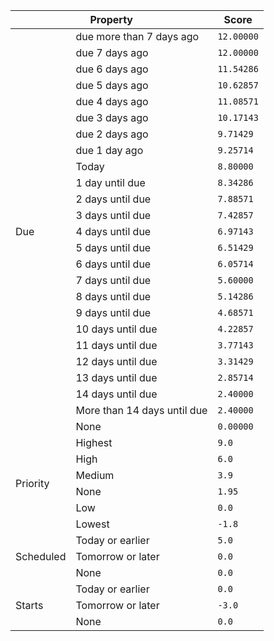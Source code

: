 <!-- placeholder to force blank line before included text -->


<table>
<thead>
  <tr>
    <th colspan="2">Property</th>
    <th>Score</th>
  </tr>
</thead>
<tbody>
  <tr>
    <td rowspan="25">Due</td>
    <td>due more than 7 days ago</td>
    <td><code>12.00000</code></td>
  </tr>
  <tr>
    <td>due 7 days ago</td>
    <td><code>12.00000</code></td>
  </tr>
  <tr>
    <td>due 6 days ago</td>
    <td><code>11.54286</code></td>
  </tr>
  <tr>
    <td>due 5 days ago</td>
    <td><code>10.62857</code></td>
  </tr>
  <tr>
    <td>due 4 days ago</td>
    <td><code>11.08571</code></td>
  </tr>
  <tr>
    <td>due 3 days ago</td>
    <td><code>10.17143</code></td>
  </tr>
  <tr>
    <td>due 2 days ago</td>
    <td><code>9.71429</code></td>
  </tr>
  <tr>
    <td>due 1 day ago</td>
    <td><code>9.25714</code></td>
  </tr>
  <tr>
    <td>Today</td>
    <td><code>8.80000</code></td>
  </tr>
  <tr>
    <td>1 day until due</td>
    <td><code>8.34286</code></td>
  </tr>
  <tr>
    <td>2 days until due</td>
    <td><code>7.88571</code></td>
  </tr>
  <tr>
    <td>3 days until due</td>
    <td><code>7.42857</code></td>
  </tr>
  <tr>
    <td>4 days until due</td>
    <td><code>6.97143</code></td>
  </tr>
  <tr>
    <td>5 days until due</td>
    <td><code>6.51429</code></td>
  </tr>
  <tr>
    <td>6 days until due</td>
    <td><code>6.05714</code></td>
  </tr>
  <tr>
    <td>7 days until due</td>
    <td><code>5.60000</code></td>
  </tr>
  <tr>
    <td>8 days until due</td>
    <td><code>5.14286</code></td>
  </tr>
  <tr>
    <td>9 days until due</td>
    <td><code>4.68571</code></td>
  </tr>
  <tr>
    <td>10 days until due</td>
    <td><code>4.22857</code></td>
  </tr>
  <tr>
    <td>11 days until due</td>
    <td><code>3.77143</code></td>
  </tr>
  <tr>
    <td>12 days until due</td>
    <td><code>3.31429</code></td>
  </tr>
  <tr>
    <td>13 days until due</td>
    <td><code>2.85714</code></td>
  </tr>
  <tr>
    <td>14 days until due</td>
    <td><code>2.40000</code></td>
  </tr>
  <tr>
    <td>More than 14 days until due</td>
    <td><code>2.40000</code></td>
  </tr>
  <tr>
    <td>None</td>
    <td><code>0.00000</code></td>
  </tr>
  <tr>
    <td rowspan="6">Priority</td>
    <td>Highest</td>
    <td><code>9.0</code></td>
  </tr>
  <tr>
    <td>High</td>
    <td><code>6.0</code></td>
  </tr>
  <tr>
    <td>Medium</td>
    <td><code>3.9</code></td>
  </tr>
  <tr>
    <td>None</td>
    <td><code>1.95</code></td>
  </tr>
  <tr>
    <td>Low</td>
    <td><code>0.0</code></td>
  </tr>
  <tr>
    <td>Lowest</td>
    <td><code>-1.8</code></td>
  </tr>
  <tr>
    <td rowspan="3">Scheduled</td>
    <td>Today or earlier</td>
    <td><code>5.0</code></td>
  </tr>
  <tr>
    <td>Tomorrow or later</td>
    <td><code>0.0</code></td>
  </tr>
  <tr>
    <td>None</td>
    <td><code>0.0</code></td>
  </tr>
  <tr>
    <td rowspan="3">Starts</td>
    <td>Today or earlier</td>
    <td><code>0.0</code></td>
  </tr>
  <tr>
    <td>Tomorrow or later</td>
    <td><code>-3.0</code></td>
  </tr>
  <tr>
    <td>None</td>
    <td><code>0.0</code></td>
  </tr>
</tbody>
</table>


<!-- placeholder to force blank line after included text -->
